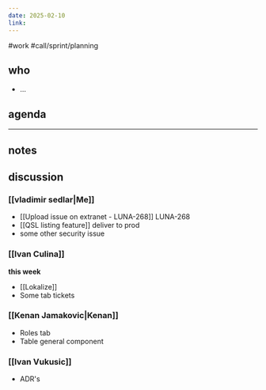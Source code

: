 ```yaml
---
date: 2025-02-10
link:
---
```

#work #call/sprint/planning

## who
- ...
## agenda

---
## notes

## discussion

### [[vladimir sedlar|Me]]
- [[Upload issue on extranet - LUNA-268]] LUNA-268
- [[QSL listing feature]] deliver to prod
- some other security issue

### [[Ivan Culina]]

**this week**
 - [[Lokalize]]
 - Some tab tickets
### [[Kenan Jamakovic|Kenan]]
- Roles tab
- Table general component

### [[Ivan Vukusic]]
- ADR's
